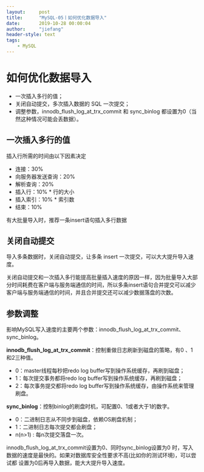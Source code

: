 ```yaml
---
layout:     post
title:      "MySQL-05丨如何优化数据导入"
date:       2019-10-28 00:00:04
author:     "jiefang"
header-style: text
tags:
    - MySQL
---
```

# 如何优化数据导入
- 一次插入多行的值；
- 关闭自动提交，多次插入数据的 SQL 一次提交；
- 调整参数，innodb_flush_log_at_trx_commit 和 sync_binlog 都设置为0（当然这种情况可能会丢数据）。

## 一次插入多行的值
插入行所需的时间由以下因素决定
- 连接：30%
- 向服务器发送查询：20%
- 解析查询：20%
- 插入行：10% * 行的大小
- 插入索引：10% * 索引数
- 结束：10%

有大批量导入时，推荐一条insert语句插入多行数据

## 关闭自动提交
导入多条数据时，关闭自动提交，让多条 insert 一次提交，可以大大提升导入速度。

关闭自动提交和一次插入多行能提高批量插入速度的原因一样，因为批量导入大部分时间耗费在客户端与服务端通信的时间，所以多条insert语句合并提交可以减少客户端与服务端通信的时间，并且合并提交还可以减少数据落盘的次数。

## 参数调整
影响MySQL写入速度的主要两个参数：innodb_flush_log_at_trx_commit、sync_binlog。

**innodb_flush_log_at_trx_commit**：控制重做日志刷新到磁盘的策略，有0 、1和2三种值。
- 0：master线程每秒把redo log buffer写到操作系统缓存，再刷到磁盘；
- 1：每次提交事务都将redo log buffer写到操作系统缓存，再刷到磁盘；
- 2：每次事务提交都将redo log buffer写到操作系统缓存，由操作系统来管理刷盘。

**sync_binlog**：控制binlog的刷盘时机，可配置0、1或者大于1的数字。
- 0：二进制日志从不同步到磁盘，依赖OS刷盘机制；
- 1：二进制日志每次提交都会刷盘；
- n(n>1) : 每n次提交落盘一次。

innodb_flush_log_at_trx_commit设置为0、同时sync_binlog设置为0
时，写入数据的速度是最快的。如果对数据库安全性要求不高(比如你的测试环境)，可以尝试都
设置为0后再导入数据，能大大提升导入速度。
